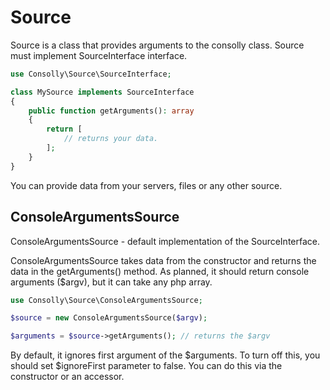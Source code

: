 # Source
Source is a class that provides arguments to the consolly class.
Source must implement SourceInterface interface.

```php
use Consolly\Source\SourceInterface;

class MySource implements SourceInterface
{
    public function getArguments(): array
    {
        return [
            // returns your data.
        ];
    }
}
```

You can provide data from your servers, files or any other source.

## ConsoleArgumentsSource
ConsoleArgumentsSource - default implementation of the SourceInterface.

ConsoleArgumentsSource takes data from the constructor and returns the data in the getArguments() method.
As planned, it should return console arguments ($argv), but it can take any php array.

```php
use Consolly\Source\ConsoleArgumentsSource;

$source = new ConsoleArgumentsSource($argv);

$arguments = $source->getArguments(); // returns the $argv
```

By default, it ignores first argument of the $arguments.
To turn off this, you should set $ignoreFirst parameter to false.
You can do this via the constructor or an accessor.